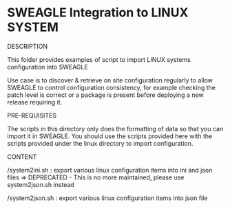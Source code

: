# SWEAGLE Integration to LINUX SYSTEM

DESCRIPTION

This folder provides examples of script to import LINUX systems configuration into SWEAGLE

Use case is to discover & retrieve on site configuration regularly to allow SWEAGLE to control configuration consistency, for example checking the patch level is correct or a package is present before deploying a new release requiring it.

PRE-REQUISITES

The scripts in this directory only does the formatting of data so that you can import it in SWEAGLE.
You should use the scripts provided here with the scripts provided under the linux directory to import configuration.



CONTENT

/system2ini.sh : export various linux configuration items into ini and json files
=> DEPRECATED - This is no more maintained, please use system2json.sh instead

/system2json.sh : export various linux configuration items into json file
